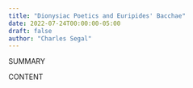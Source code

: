```yaml
---
title: "Dionysiac Poetics and Euripides' Bacchae"
date: 2022-07-24T00:00:00-05:00
draft: false
author: "Charles Segal"
---
```


SUMMARY

<!--more-->

CONTENT
